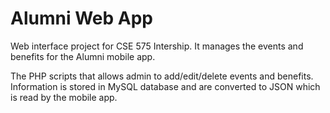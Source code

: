 # Alumni Web App

Web interface project for CSE 575 Intership. It manages the events and benefits for the Alumni mobile app.

The PHP scripts that allows admin to add/edit/delete events and benefits. Information is stored in MySQL database and are converted to JSON which is read by the mobile app.
